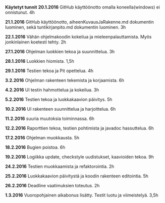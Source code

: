 **Käytetyt tunnit** 
**20.1.2016** GitHub käyttöönotto omalla koneella(windows) ei onnistunut. 4h

**21.1.2016** GitHub käyttöönotto, aiheenKuvausJaRakenne.md dokumentin luominen, sekä tuntikirjanpito.md dokumentin luominen. 3h

**22.1.2016** Vähän ohjelmakoodin kokeilua ja mieleenpalauttamista. Myös jonkinlainen koetesti tehty. 2h

**27.1.2016** Ohjelman luokkien tekoa ja suunnittelua. 3h

**28.1.2016** Luokkien hiomista. 1,5h

**29.1.2016** Testien tekoa ja Pit opettelua. 4h

**3.2.2016** Ohjelman rakenteen tekemista ja korjaamista. 6h

**4.2.2016** UI testin hahmottelua ja kokeilua. 3h

**5.2.2016** Testien tekoa ja luokkakaavion päivitys. 5h

**10.2.2016** UI rakenteen suunnittelua ja harjoittelua. 6h

**11.2.2016** suuria muutoksia toiminnassa. 6h

**12.2.2016** Raporttien tekoa, testien pohtimista ja javadoc hassuttelua. 6h

**17.2.2016** Ohjelman muokkausta. 5h

**18.2.2016** Bugien poistoa. 6h

**19.2.2016** Logiikka update, checkstyle uudistukset, kaavioiden tekoa. 9h

**24.2.2016** Testien muokkaamista ja refaktorointia. 2h

**25.2.2016** Luokkakaavion päivitystä ja koodin rakenteen editointia. 5h

**26.2.2016** Deadline vaatimuksien toteutus. 2h

**1.3.2016** Vuoropohjainen aikabonus lisätty. Testit luotu ja viimeistelyä. 3,5h


